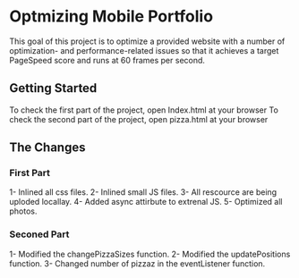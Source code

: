 # Optmizing Mobile Portfolio
This goal of this project is to optimize a provided website with a number of optimization- and performance-related issues so that it achieves a target PageSpeed score and runs at 60 frames per second.

## Getting Started
To check the first part of the project, open Index.html at your browser
To check the second part of the project, open pizza.html at your browser
## The Changes 
### First Part
1- Inlined all css files.
2- Inlined small JS files.
3- All rescource are being uploded locallay.
4- Added async attirbute to extrenal JS.
5- Optimized all photos.
### Seconed Part
1- Modified the changePizzaSizes function.
2- Modified the updatePositions function.
3- Changed number of pizzaz in the eventListener function.


